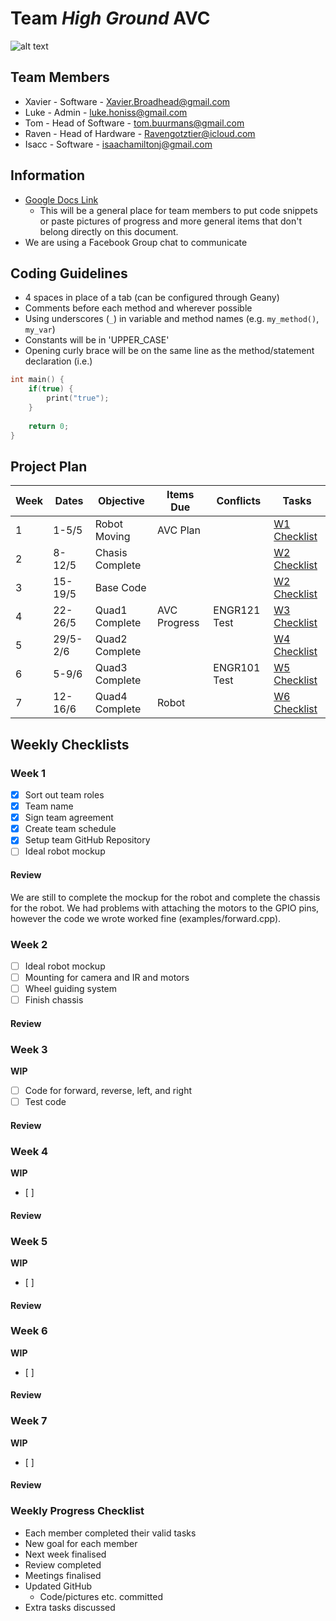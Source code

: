 # Team *High Ground* AVC
![alt text][pic]

## Team Members
* Xavier - Software - Xavier.Broadhead@gmail.com
* Luke - Admin - luke.honiss@gmail.com
* Tom - Head of Software - tom.buurmans@gmail.com
* Raven - Head of Hardware - Ravengotztier@icloud.com
* Isacc - Software - isaachamiltonj@gmail.com


## Information
* [Google Docs Link](https://docs.google.com/document/d/1r9uR-22ZHVupD0Ts2tCpkkdqB7kD9Vjael_ExiJzlJU/edit?usp=sharing)
    * This will be a general place for team members to put code snippets or paste pictures of progress and more general items that don't belong directly on this document.
* We are using a Facebook Group chat to communicate


## Coding Guidelines
* 4 spaces in place of a tab (can be configured through Geany)
* Comments before each method and wherever possible
* Using underscores (`_`) in variable and method names (e.g. `my_method()`, `my_var`)
* Constants will be in 'UPPER_CASE'
* Opening curly brace will be on the same line as the method/statement declaration (i.e.)
```c
int main() {
    if(true) {
        print("true");
    }
    
    return 0;
}
```


## Project Plan
| Week | Dates | Objective | Items Due | Conflicts | Tasks |
| ---- | ----- | --------- | --------- | --------- | ----- |
| 1    | 1-5/5 | Robot Moving | AVC Plan | | [W1 Checklist](https://github.com/LuciusDev/ENGR101-2017/README.md#Week-1) |
| 2    | 8-12/5 | Chasis Complete | | | [W2 Checklist](https://github.com/LuciusDev/ENGR101-2017/README.md#Week-2) |
| 3    | 15-19/5 | Base Code | | | [W2 Checklist](https://github.com/LuciusDev/ENGR101-2017/README.md#Week-3) |
| 4    | 22-26/5 | Quad1 Complete | AVC Progress | ENGR121 Test | [W3 Checklist](https://github.com/LuciusDev/ENGR101-2017/README.md#Week-4) |
| 5    | 29/5-2/6 | Quad2 Complete | | | [W4 Checklist](https://github.com/LuciusDev/ENGR101-2017/README.md#Week-5) |
| 6    | 5-9/6 | Quad3 Complete | | ENGR101 Test | [W5 Checklist](https://github.com/LuciusDev/ENGR101-2017/README.md#Week-6) |
| 7    | 12-16/6 | Quad4 Complete | Robot | | [W6 Checklist](https://github.com/LuciusDev/ENGR101-2017/README.md#Week-7) |

## Weekly Checklists
### Week 1
- [x] Sort out team roles
- [x] Team name
- [x] Sign team agreement
- [x] Create team schedule
- [x] Setup team GitHub Repository
- [ ] Ideal robot mockup

#### Review
We are still to complete the mockup for the robot and complete the chassis for the robot. We had problems with attaching the motors to the GPIO pins, however the code we wrote worked fine (examples/forward.cpp).


### Week 2
- [ ] Ideal robot mockup
- [ ] Mounting for camera and IR and motors
- [ ] Wheel guiding system
- [ ] Finish chassis

#### Review


### Week 3
**WIP**
- [ ] Code for forward, reverse, left, and right
- [ ] Test code

#### Review


### Week 4
**WIP**
- [ ]

#### Review


### Week 5
**WIP**
- [ ] 

#### Review


### Week 6
**WIP**
- [ ] 

#### Review


### Week 7
**WIP**
- [ ] 

#### Review


### Weekly Progress Checklist
* Each member completed their valid tasks
* New goal for each member
* Next week finalised
* Review completed
* Meetings finalised
* Updated GitHub
    * Code/pictures etc. committed
* Extra tasks discussed

[pic]: https://m.popkey.co/fe3716/AlpAp_s-200x150.gif "We have the high ground"
